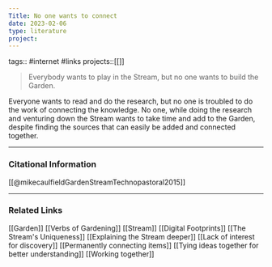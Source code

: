 ```yaml
---
Title: No one wants to connect
date: 2023-02-06
type: literature
project:
---
```

tags:: #internet #links
projects::[[]]


> Everybody wants to play in the Stream, but no one wants to build the Garden.

Everyone wants to read and do the research, but no one is troubled to do the work of connecting the knowledge. No one, while doing the research and venturing down the Stream wants to take time and add to the Garden, despite finding the sources that can easily be added and connected together.

---
### Citational Information

[[@mikecaulfieldGardenStreamTechnopastoral2015]]

---

### Related Links

[[Garden]]
[[Verbs of Gardening]]
[[Stream]]
[[Digital Footprints]]
[[The Stream's Uniqueness]]
[[Explaining the Stream deeper]]
[[Lack of interest for discovery]]
[[Permanently connecting items]]
[[Tying ideas together for better understanding]]
[[Working together]]